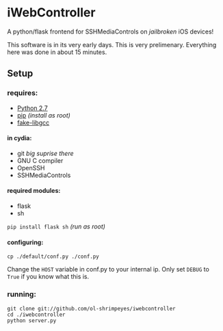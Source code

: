 iWebController
==========

A python/flask frontend for SSHMediaControls on *jailbroken* iOS devices!

This software is in its very early days. This is very prelimenary. Everything here was done in about 15 minutes.

Setup
-----
### requires:

* [Python 2.7](https://code.google.com/p/yangapp/downloads/detail?name=python_2.7.3-3_iphoneos-arm.deb)
* [pip](https://pip.pypa.io/en/latest/installing.html) *(install as root)*
* [fake-libgcc](https://code.google.com/p/ipod-tools/downloads/detail?name=fake-libgcc_1.0_iphoneos-arm.deb)

#### in cydia:

* git *big suprise there*
* GNU C compiler
* OpenSSH
* SSHMediaControls

#### required modules:
* flask
* sh

`pip install flask sh` *(run as root)*

#### configuring:

`cp ./default/conf.py ./conf.py`

Change the `HOST` variable in conf.py to your internal ip. Only set `DEBUG` to `True` if you know what this is.

### running:

	git clone git://github.com/ol-shrimpeyes/iwebcontroller
	cd ./iwebcontroller
	python server.py